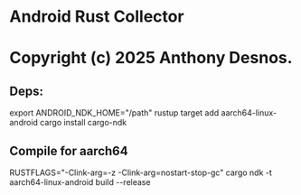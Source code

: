 # Android Rust Collector

# Copyright (c) 2025 Anthony Desnos.

## Deps:

export ANDROID_NDK_HOME="/path"
rustup target add aarch64-linux-android
cargo install cargo-ndk

## Compile for aarch64

RUSTFLAGS="-Clink-arg=-z -Clink-arg=nostart-stop-gc" cargo ndk -t aarch64-linux-android build --release
